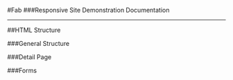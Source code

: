 #Fab
###Responsive Site Demonstration Documentation

---

##HTML Structure

###General Structure

###Detail Page

###Forms

